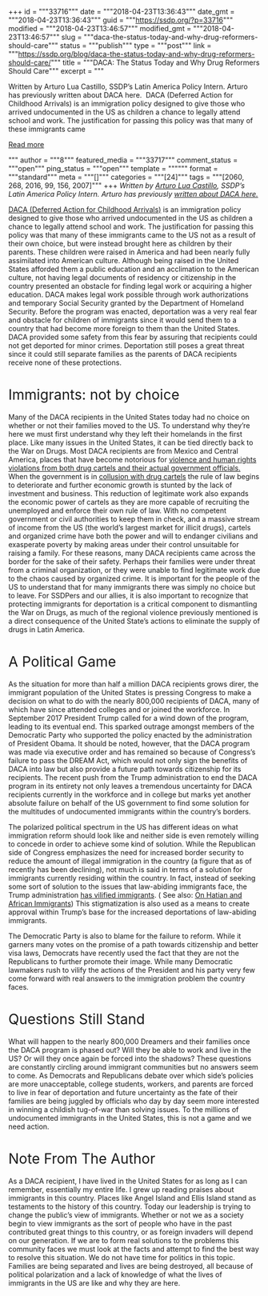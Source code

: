 +++
id = """33716"""
date = """2018-04-23T13:36:43"""
date_gmt = """2018-04-23T13:36:43"""
guid = """https://ssdp.org/?p=33716"""
modified = """2018-04-23T13:46:57"""
modified_gmt = """2018-04-23T13:46:57"""
slug = """daca-the-status-today-and-why-drug-reformers-should-care"""
status = """publish"""
type = """post"""
link = """https://ssdp.org/blog/daca-the-status-today-and-why-drug-reformers-should-care/"""
title = """DACA: The Status Today and Why Drug Reformers Should Care"""
excerpt = """<p>Written by Arturo Lua Castillo, SSDP&#8217;s Latin America Policy Intern. Arturo has previously written about DACA here.  DACA (Deferred Action for Childhood Arrivals) is an immigration policy designed to give those who arrived undocumented in the US as children a chance to legally attend school and work. The justification for passing this policy was that many of these immigrants came</p>
<div class="h10"></div>
<p><a class="more-link2 flat" href="https://ssdp.org/blog/daca-the-status-today-and-why-drug-reformers-should-care/">Read more</a></p>
"""
author = """8"""
featured_media = """33717"""
comment_status = """open"""
ping_status = """open"""
template = """"""
format = """standard"""
meta = """[]"""
categories = """[24]"""
tags = """[2060, 268, 2016, 99, 156, 2007]"""
+++
<em>Written by <a href="https://ssdp.org/bio/arturo-lua-castillo/">Arturo Lua Castillo</a>, SSDP&#8217;s Latin America Policy Intern. Arturo has previously <a href="https://ssdp.org/blog/ending-daca-puts-young-refugees-drug-war-risk/">written about DACA here.</a> </em>

<a href="https://www.uscis.gov/archive/consideration-deferred-action-childhood-arrivals-daca#guidelines"><span style="font-weight: 400;">DACA (Deferred Action for Childhood Arrivals)</span></a><span style="font-weight: 400;"> is an immigration policy designed to give those who arrived undocumented in the US as children a chance to legally attend school and work. The justification for passing this policy was that many of these immigrants came to the US not as a result of their own choice, but were instead brought here as children by their parents. These children were raised in America and had been nearly fully assimilated into American culture. Although being raised in the United States afforded them a public education and an acclimation to the American culture, not having legal documents of residency or citizenship in the country presented an obstacle for finding legal work or acquiring a higher education. DACA makes legal work possible through work authorizations and temporary Social Security granted by the Department of Homeland Security. Before the program was enacted, deportation was a very real fear and obstacle for children of immigrants since it would send them to a country that had become more foreign to them than the United States. DACA provided some safety from this fear by assuring that recipients could not get deported for minor crimes. Deportation still poses a great threat since it could still separate families as the parents of DACA recipients receive none of these protections.</span>
<h1><span style="font-weight: 400;">Immigrants: not by choice</span></h1>
<span style="font-weight: 400;">Many of the DACA recipients in the United States today had no choice on whether or not their families moved to the US. To understand why they’re here we must first understand why they left their homelands in the first place. Like many issues in the United States, it can be tied directly back to the War on Drugs. Most DACA recipients are from Mexico and Central America, places that have become notorious for </span><a href="https://www.hrw.org/world-report/2017/country-chapters/mexico"><span style="font-weight: 400;">violence and human rights violations from both drug cartels and their actual government officials.</span></a><span style="font-weight: 400;"> When the government is in </span><a href="https://news.vice.com/article/ayotzinapa-a-timeline-of-the-mass-disappearance-that-has-shaken-mexico"><span style="font-weight: 400;">collusion with drug cartels</span></a><span style="font-weight: 400;"> the rule of law begins to deteriorate and further economic growth is stunted by the lack of investment and business. This reduction of legitimate work also expands the economic power of cartels as they are more capable of recruiting the unemployed and enforce their own rule of law. With no competent government or civil authorities to keep them in check, and a massive stream of income from the US (the world&#8217;s largest market for illicit drugs), cartels and organized crime have both the power and will to endanger civilians and exasperate poverty by making areas under their control unsuitable for raising a family. For these reasons, many DACA recipients came across the border for the sake of their safety. Perhaps their families were under threat from a criminal organization, or they were unable to find legitimate work due to the chaos caused by organized crime. It is important for the people of the US to understand that for many immigrants there was simply no choice but to leave. For SSDPers and our allies, it is also important to recognize that protecting immigrants for deportation is a critical component to dismantling the War on Drugs, as much of the regional violence previously mentioned is a direct consequence of the United State’s actions to eliminate the supply of drugs in Latin America. </span>
<h1><span style="font-weight: 400;">A Political Game</span></h1>
<span style="font-weight: 400;">As the situation for more than half a million DACA recipients grows direr, the immigrant population of the United States is pressing Congress to make a decision on what to do with the nearly 800,000 recipients of DACA, many of which have since attended colleges and or joined the workforce. In September 2017 President Trump called for a wind down of the program, leading to its eventual end. This sparked outrage amongst members of the Democratic Party who supported the policy enacted by the administration of President Obama. It should be noted, however, that the DACA program was made via executive order and has remained so because of Congress&#8217;s failure to pass the DREAM Act, which would not only sign the benefits of DACA into law but also provide a future path towards citizenship for its recipients. The recent push from the Trump administration to end the DACA program in its entirety not only leaves a tremendous uncertainty for DACA recipients currently in the workforce and in college but marks yet another absolute failure on behalf of the US government to find some solution for the multitudes of undocumented immigrants within the country’s borders. </span>

<span style="font-weight: 400;">The polarized political spectrum in the US has different ideas on what immigration reform should look like and neither side is even remotely willing to concede in order to achieve some kind of solution. While the Republican side of Congress emphasizes the need for increased border security to reduce the amount of illegal immigration in the country (a figure that as of recently has been declining), not much is said in terms of a solution for immigrants currently residing within the country. In fact, instead of seeking some sort of solution to the issues that law-abiding immigrants face, the Trump administration </span><a href="http://time.com/4473972/donald-trump-mexico-meeting-insult/"><span style="font-weight: 400;">has vilified immigrants</span></a><span style="font-weight: 400;">. ( See also: </span><a href="https://www.cnn.com/2018/01/11/politics/immigrants-shithole-countries-trump/index.html"><span style="font-weight: 400;">On Hatian and African Immigrants</span></a><span style="font-weight: 400;">) This stigmatization is also used as a means to create approval within Trump’s base for the increased deportations of law-abiding immigrants. </span>

<span style="font-weight: 400;">The Democratic Party is also to blame for the failure to reform. While it garners many votes on the promise of a path towards citizenship and better visa laws, Democrats have recently used the fact that they are not the Republicans to further promote their image. While many Democratic lawmakers rush to vilify the actions of the President and his party very few come forward with real answers to the immigration problem the country faces. </span>
<h1><span style="font-weight: 400;">Questions Still Stand</span></h1>
<span style="font-weight: 400;">What will happen to the nearly 800,000 Dreamers and their families once the DACA program is phased out? Will they be able to work and live in the US? Or will they once again be forced into the shadows? These questions are constantly circling around immigrant communities but no answers seem to come. As Democrats and Republicans debate over which side’s policies are more unacceptable, college students, workers, and parents are forced to live in fear of deportation and future uncertainty as the fate of their families are being juggled by officials who day by day seem more interested in winning a childish tug-of-war than solving issues. To the millions of undocumented immigrants in the United States, this is not a game and we need action. </span>
<h1><span style="font-weight: 400;">Note From The Author</span></h1>
<span style="font-weight: 400;">As a DACA recipient, I have lived in the United States for as long as I can remember, essentially my entire life. I grew up reading praises about immigrants in this country. Places like Angel Island and Ellis Island stand as testaments to the history of this country. Today our leadership is trying to change the public&#8217;s view of immigrants. Whether or not we as a society begin to view immigrants as the sort of people who have in the past contributed great things to this country, or as foreign invaders will depend on our generation. If we are to form real solutions to the problems this community faces we must look at the facts and attempt to find the best way to resolve this situation. We do not have time for politics in this topic. Families are being separated and lives are being destroyed, all because of political polarization and a lack of knowledge of what the lives of immigrants in the US are like and why they are here. </span>
